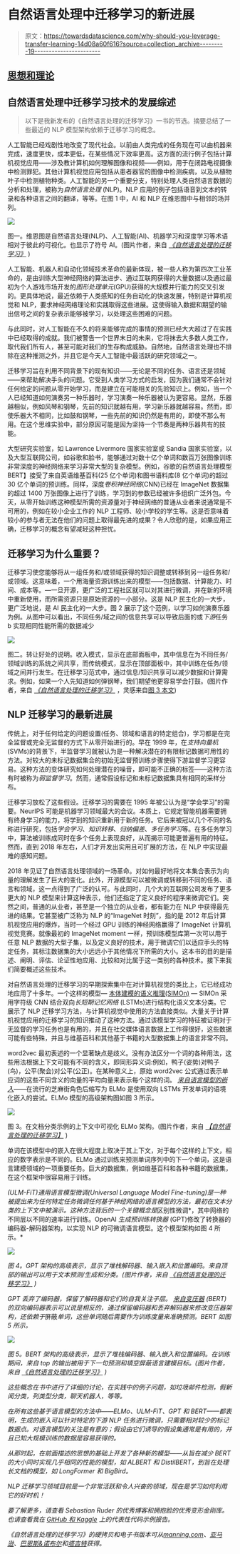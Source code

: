 # 自然语言处理中迁移学习的新进展

> 原文：<https://towardsdatascience.com/why-should-you-leverage-transfer-learning-14d08a60f616?source=collection_archive---------19----------------------->

## [思想和理论](https://towardsdatascience.com/tagged/thoughts-and-theory)

## 自然语言处理中迁移学习技术的发展综述

> 以下是我新发布的《自然语言处理的迁移学习》一书的节选。摘要总结了一些最近的 NLP 模型架构依赖于迁移学习的概念。

人工智能已经戏剧性地改变了现代社会。以前由人类完成的任务现在可以由机器来完成，速度更快，成本更低，在某些情况下效率更高。这方面的流行例子包括计算机视觉应用——涉及教计算机如何理解图像和视频——例如，用于在闭路电视摄像中检测罪犯。其他计算机视觉应用包括从患者器官的图像中检测疾病，以及从植物叶子中检测植物种类。人工智能的另一个重要分支，特别处理人类自然语言数据的分析和处理，被称为*自然语言处理* (NLP)。NLP 应用的例子包括语音到文本的转录和各种语言之间的翻译，等等。在图 1 中，AI 和 NLP 在维恩图中与相邻的场并列。

![](img/7684d7a0ae45e52e00151cc4d74cde1f.png)

图一。维恩图是自然语言处理(NLP)、人工智能(AI)、机器学习和深度学习等术语相对于彼此的可视化。也显示了符号 AI。(图片作者，来自 [*《自然语言处理的迁移学习》*](https://www.manning.com/books/transfer-learning-for-natural-language-processing) )

人工智能、机器人和自动化领域技术革命的最新体现，被一些人称为第四次工业革命的，是由训练大型神经网络的算法进步、通过互联网获得的大量数据以及通过最初为个人游戏市场开发的*图形处理单元*(GPU)获得的大规模并行能力的交叉引发的。更具体地说，最近依赖于人类感知的任务自动化的快速发展，特别是计算机视觉和 NLP，要求神经网络理论和实践取得这些进展。这使得输入数据和期望的输出信号之间的复杂表示能够被学习，以处理这些困难的问题。

与此同时，对人工智能在不久的将来能够完成的事情的预测已经大大超过了在实践中已经取得的成就。我们被警告一个世界末日的未来，它将抹去大多数人类工作，取代我们所有人，甚至可能对我们的生存构成威胁。自然地，自然语言处理也不排除在这种推测之外，并且它是今天人工智能中最活跃的研究领域之一。

迁移学习旨在利用不同背景下的现有知识——无论是不同的任务、语言还是领域——来帮助解决手头的问题。它受到人类学习方式的启发，因为我们通常不会针对任何给定的问题从零开始学习，而是建立在可能相关的先验知识上。例如，当一个人已经知道如何演奏另一种乐器时，学习演奏一种乐器被认为更容易。显然，乐器越相似，例如风琴和钢琴，先前的知识就越有用，学习新乐器就越容易。然而，即使乐器大不相同，比如鼓和钢琴，一些先前的知识仍然是有用的，即使不那么有用。在这个思维实验中，部分原因可能是因为坚持一个节奏是两种乐器共有的技能。

大型研究实验室，如 Lawrence Livermore 国家实验室或 Sandia 国家实验室，以及大型互联网公司，如谷歌和脸书，能够通过对数十亿个单词和数百万张图像训练非常深度的神经网络来学习非常大型的复杂模型。例如，谷歌的自然语言处理模型 BERT】接受了来自英语维基百科(25 亿个单词)和图书语料库(8 亿个单词)的超过 30 亿个单词的预训练。同样，深度*卷积神经网络*(CNN)已经在 ImageNet 数据集的超过 1400 万张图像上进行了训练，学习到的参数已经被许多组织广泛外包。今天，从零开始训练这种模型所需的资源量对于神经网络的普通从业者来说通常是不可用的，例如在较小企业工作的 NLP 工程师、较小学校的学生等。这是否意味着较小的参与者无法在他们的问题上取得最先进的成果？令人欣慰的是，如果应用正确，迁移学习的概念有望减轻这种担忧。

## 迁移学习为什么重要？

迁移学习使您能够将从一组任务和/或领域获得的知识调整或转移到另一组任务和/或领域。这意味着，一个用海量资源训练出来的模型——包括数据、计算能力、时间、成本等。—一旦开源，更广泛的工程社区就可以对其进行微调，并在新的环境中重新使用，而所需资源只是原始资源的一小部分。这是 NLP 民主化的一大步，更广泛地说，是 AI 民主化的一大步。图 2 展示了这个范例，以学习如何演奏乐器为例。从图中可以看出，不同任务/域之间的信息共享可以导致后面的或*下游*任务 b 实现相同性能所需的数据减少

![](img/5ab6ae9860d3bc3edbebc9e20cb56945.png)

图二。转让好处的说明。收入模式，显示在底部面板中，其中信息在为不同任务/领域训练的系统之间共享，而传统模式，显示在顶部面板中，其中训练在任务/领域之间并行发生。在迁移学习范式中，通过信息/知识共享可以减少数据和计算需求。例如，如果一个人先知道如何弹钢琴，我们期望他更容易学会打鼓。(图片作者，来自 [*《自然语言处理的迁移学习》*](https://www.manning.com/books/transfer-learning-for-natural-language-processing) ，灵感来自[图 3 本文](/a-comprehensive-hands-on-guide-to-transfer-learning-with-real-world-applications-in-deep-learning-212bf3b2f27a))

## NLP 迁移学习的最新进展

传统上，对于任何给定的问题设置(任务、领域和语言的特定组合)，学习都是在完全监督或完全无监督的方式下从零开始进行的。早在 1999 年，在*支持向量机* (SVMs)的背景下，半监督学习就被认为是一种解决潜在的有限标记数据可用性的方法。对较大的未标记数据集合的初始无监督预训练步骤使得下游监督学习更容易。这种方法的变体研究如何处理潜在的噪音，即可能不正确的标签——这种方法有时被称为*弱监督学习*。然而，通常假设标记和未标记数据集具有相同的采样分布。

迁移学习放松了这些假设。迁移学习的需要在 1995 年被公认为是“学会学习”的需要。NeurIPS 可能是机器学习领域最大的会议。本质上，它规定智能机器需要拥有终身学习的能力，将学到的知识重新用于新的任务。它后来被冠以几个不同的名称进行研究，包括*学会学习*、*知识转移*、*归纳偏差*、*多任务学习*等。在多任务学习中，算法被训练成同时在多个任务上表现良好，从而揭示可能更普遍有用的特征。然而，直到 2018 年左右，人们才开发出实用且可扩展的方法，在 NLP 中实现最难的感知问题。

2018 年见证了自然语言处理领域的一场革命。对如何最好地将文本集合表示为向量的理解发生了巨大的变化。此外，开源模型可以被微调或转移到不同的任务、语言和领域，这一点得到了广泛的认可。与此同时，几个大的互联网公司发布了更多更大的 NLP 模型来计算这种表示，他们还指定了定义良好的程序来微调它们。突然之间，普通的从业者，甚至是一个独立的从业者，都有能力在 NLP 中获得最先进的结果。它甚至被广泛称为 NLP 的“ImageNet 时刻”，指的是 2012 年后计算机视觉应用的爆炸，当时一个经过 GPU 训练的神经网络赢得了 ImageNet 计算机视觉竞赛。就像最初的 ImageNet moment 一样，预训练模型库第一次可以用于任意 NLP 数据的大型子集，以及定义良好的技术，用于微调它们以适应手头的特定任务，其标注数据集的大小远远小于其他情况下所需的大小。这本书的目的是描述、阐明、评估、论证性地应用、比较和对比属于这一类别的各种技术。接下来我们简要概述这些技术。

对自然语言处理的迁移学习的早期探索集中在对计算机视觉的类比上，它已经成功地应用了十多年。一个这样的模型— [本体建模的语义推理(SIMOn)](https://arxiv.org/pdf/1901.08456.pdf) — SIMOn 采用字符级 CNN 结合双向*长短期记忆网络* (LSTMs)进行结构化语义文本分类。它展示了 NLP 迁移学习方法，与计算机视觉中使用的方法直接类似。大量关于计算机视觉应用的迁移学习的知识推动了这种方法。通过该模型学习的特征被证明对于无监督的学习任务也是有用的，并且在社交媒体语言数据上工作得很好，这些数据可能有些特殊，并且与维基百科和其他基于书籍的大型数据集上的语言非常不同。

word2vec 最初表述的一个显著缺点是歧义。没有办法区分一个词的各种用法，这些用法根据上下文可能有不同的含义，即同形异义词:例如，鸭子(姿势)对鸭子(鸟)，公平(聚会)对公平(公正)。在某种意义上，原始 word2vec 公式通过表示单应词的这些不同含义的向量的平均向量来表示每个这样的词。 [*来自语言模型的嵌入*](https://arxiv.org/abs/1802.05365)——在流行的芝麻街角色后缩写为 ELMo 是使用双向 LSTMs 开发单词的语境化嵌入的尝试。ELMo 模型的高级架构图如图 3 所示。

![](img/2347d657ab70595126d07ae47ab8024a.png)

图 3。在文档分类示例的上下文中可视化 ELMo 架构。(图片作者，来自 [*【自然语言处理的迁移学习】*](https://www.manning.com/books/transfer-learning-for-natural-language-processing) )

单词在该模型中的嵌入在很大程度上取决于其上下文，对于每个这样的上下文，相应的数字表示是不同的。ELMo 通过训练来预测单词序列中的下一个单词，这是语言建模领域的一项重要任务。巨大的数据集，例如维基百科和各种书籍的数据集，在这个框架中很容易用于训练。

[](https://arxiv.org/abs/1801.06146)*(ULM-FiT)通用语言模型微调(Universal Language Model Fine-tuning)是一种被提出来为任何特定任务微调任何基于神经网络的语言模型的方法，最初在文本分类的上下文中被演示。这种方法背后的一个关键概念是*区别性微调*，其中网络的不同层以不同的速率进行训练。OpenAI *生成预训练转换器* (GPT)修改了转换器的编码器-解码器架构，以实现 NLP 的可微调语言模型。这个模型架构如图 4 所示。*

*![](img/35a6807ca46157339468df58b7ebf8dd.png)*

*图 4。GPT 架构的高级表示，显示了堆栈解码器、输入嵌入和位置编码。来自顶部的输出可以用于文本预测/生成和分类。(图片作者，来自 [*《自然语言处理的迁移学习》*](https://www.manning.com/books/transfer-learning-for-natural-language-processing) )*

*GPT 丢弃了编码器，保留了解码器和它们的自我关注子层。 [*来自变压器*](https://arxiv.org/abs/1810.04805) (BERT)的双向编码器表示可以说是相反的，通过保留编码器和丢弃解码器来修改变压器架构，还依赖于*屏蔽*单词，这些单词随后需要作为训练度量来准确预测。BERT 如图 5 所示。*

*![](img/d775f42630f02e0dea035e3897ce7b9f.png)*

*图 5。BERT 架构的高级表示，显示了堆栈编码器、输入嵌入和位置编码。在训练期间，来自 top 的输出被用于下一句预测和填空屏蔽语言建模目标。(图片作者，来自 [*《自然语言处理的迁移学习》*](https://www.manning.com/books/transfer-learning-for-natural-language-processing) )*

*这些概念在书中进行了详细的讨论，在实践中的例子问题，如垃圾邮件检测，假新闻分类，列类型分类，聊天机器人，等等。*

*在所有这些基于语言模型的方法中——ELMo、ULM-FiT、GPT 和 BERT——都表明，生成的嵌入可以针对特定的下游 NLP 任务进行微调，只需要相对较少的标记数据点。对语言模型的关注是有意的；假设由它们诱导的假设集通常是有用的，并且已知大规模训练的数据是容易获得的。*

*从那时起，在前面描述的思想的基础上开发了各种新的模型——从旨在减少 BERT 的大小同时实现几乎相同的性能的模型，如 ALBERT 和 DistilBERT，到旨在处理长文档的模型，如 LongFormer 和 BigBird。*

*NLP 迁移学习领域目前是一个非常活跃和令人兴奋的领域，现在是学习如何利用它的好时机！*

*要了解更多，请查看 Sebastian Ruder 的优秀博客和拥抱脸的优秀变形金刚库。也请查看我在 [GitHub 和 Kaggle](https://github.com/azunre/transfer-learning-for-nlp) 上的代表性代码示例报告。*

*《自然语言处理的迁移学习》的硬拷贝和电子书版本可从[manning.com](https://tinyurl.com/47p8zzrv)、[亚马逊](https://www.amazon.com/Transfer-Learning-Natural-Language-Processing/dp/1617297267)、[巴恩斯&诺布尔](https://www.barnesandnoble.com/w/transfer-learning-for-natural-language-processing-paul-azunre/1137938357)和[塔吉特](https://www.target.com/p/transfer-learning-for-natural-language-processing-by-paul-azunre-paperback/-/A-82704702)获得。*